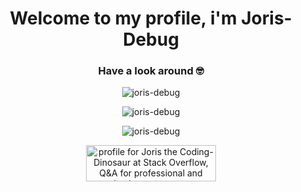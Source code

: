 <h1 align="center">Welcome to my profile, i'm Joris-Debug</h1>
<h3 align="center">Have a look around 🤓</h3>

<p align="center">
    <img src="https://github-readme-stats.vercel.app/api/top-langs?username=joris-debug&show_icons=true&locale=en&layout=compact" alt="joris-debug" />
</p>

<p align="center">
    <img src="https://github-readme-stats.vercel.app/api?username=joris-debug&show_icons=true&locale=en" alt="joris-debug" />
</p>

<p align="center">
    <img src="https://github-readme-streak-stats.herokuapp.com/?user=joris-debug&" alt="joris-debug" />
</p>

<p align="center">
    <a href="https://stackoverflow.com/users/20748395/joris-the-coding-dinosaur">
        <img src="https://stackoverflow.com/users/flair/20748395.png?theme=dark" width="208" height="58" alt="profile for Joris the Coding-Dinosaur at Stack Overflow, Q&amp;A for professional and enthusiast programmers" title="profile for Joris the Coding-Dinosaur at Stack Overflow, Q&amp;A for professional and enthusiast programmers">
    </a>
</p>
